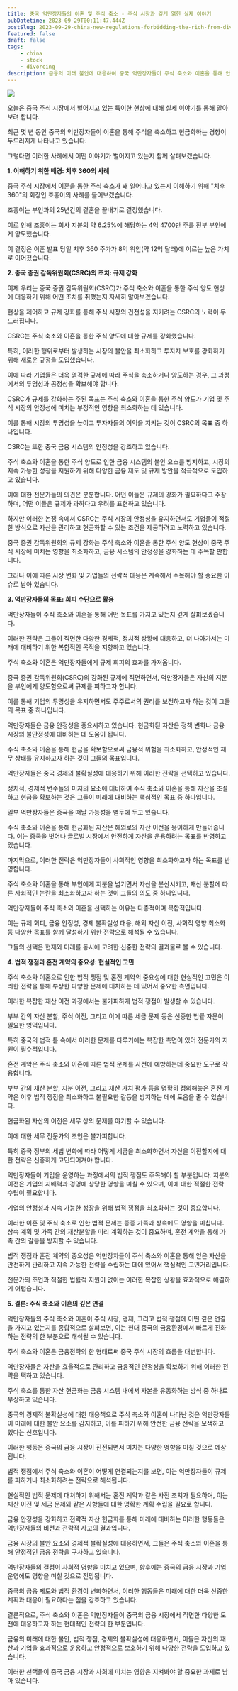 ```yaml
---
title: 중국 억만장자들의 이혼 및 주식 축소 - 주식 시장과 깊게 얽힌 실제 이야기
pubDatetime: 2023-09-29T00:11:47.444Z
postSlug: 2023-09-29-china-new-regulations-forbidding-the-rich-from-divorcing
featured: false
draft: false
tags:
    - china
    - stock
    - divorcing
description: 금융의 미래 불안에 대응하여 중국 억만장자들이 주식 축소와 이혼을 통해 안정적인 금융 전략을 모색하고 있습니다.
---
```


![](https://blogger.googleusercontent.com/img/a/AVvXsEgyBen55Wc9fcMc5BEXha6zg_undxggeXdBTo8o_0h-VOnSmFfaxDMDAsDKYA6r4FDjpu-4MfGCmoJlXMmwEFtyUjyA7ZDeM-OGeWmS19ldbHisZ_PEjCz2nUhTD89hyXOqC-K2mFPODfMmIu-Az085gFVIoaECkhh0QYV59Yn7irinP_6EccUo7m-ZB0Q)

오늘은 중국 주식 시장에서 벌어지고 있는 특이한 현상에 대해 실제 이야기를 통해 알아보려 합니다.

최근 몇 년 동안 중국의 억만장자들이 이혼을 통해 주식을 축소하고 현금화하는 경향이 두드러지게 나타나고 있습니다.

그렇다면 이러한 사례에서 어떤 이야기가 벌어지고 있는지 함께 살펴보겠습니다.

**1. 이해하기 위한 배경: 치후 360의 사례**

중국 주식 시장에서 이혼을 통한 주식 축소가 왜 일어나고 있는지 이해하기 위해 "치후 360"의 회장인 조홍이의 사례를 들어보겠습니다.

조홍이는 부인과의 25년간의 결혼을 끝내기로 결정했습니다.

이로 인해 조홍이는 회사 지분의 약 6.25%에 해당하는 4억 4700만 주를 전부 부인에게 양도했습니다.

이 결정은 이혼 발표 당일 치후 360 주가가 8억 위안(약 12억 달러)에 이르는 높은 가치로 이어졌습니다.

**2. 중국 증권 감독위원회(CSRC)의 조치: 규제 강화**

이제 우리는 중국 증권 감독위원회(CSRC)가 주식 축소와 이혼을 통한 주식 양도 현상에 대응하기 위해 어떤 조치를 취했는지 자세히 알아보겠습니다.

현상을 제어하고 규제 강화를 통해 주식 시장의 건전성을 지키려는 CSRC의 노력이 두드러집니다.

CSRC는 주식 축소와 이혼을 통한 주식 양도에 대한 규제를 강화했습니다.

특히, 이러한 행위로부터 발생하는 시장의 불안을 최소화하고 투자자 보호를 강화하기 위해 새로운 규정을 도입했습니다.

이에 따라 기업들은 더욱 엄격한 규제에 따라 주식을 축소하거나 양도하는 경우, 그 과정에서의 투명성과 공정성을 확보해야 합니다.

CSRC가 규제를 강화하는 주된 목표는 주식 축소와 이혼을 통한 주식 양도가 기업 및 주식 시장의 안정성에 미치는 부정적인 영향을 최소화하는 데 있습니다.

이를 통해 시장의 투명성을 높이고 투자자들의 이익을 지키는 것이 CSRC의 목표 중 하나입니다.

CSRC는 또한 중국 금융 시스템의 안정성을 강조하고 있습니다.

주식 축소와 이혼을 통한 주식 양도로 인한 금융 시스템의 불안 요소를 방지하고, 시장의 지속 가능한 성장을 지원하기 위해 다양한 금융 제도 및 규제 방안을 적극적으로 도입하고 있습니다.

이에 대한 전문가들의 의견은 분분합니다. 어떤 이들은 규제의 강화가 필요하다고 주장하며, 어떤 이들은 규제가 과하다고 우려를 표현하고 있습니다.

하지만 이러한 논쟁 속에서 CSRC는 주식 시장의 안정성을 유지하면서도 기업들이 적절한 방식으로 자산을 관리하고 현금화할 수 있는 조건을 제공하려고 노력하고 있습니다.

중국 증권 감독위원회의 규제 강화는 주식 축소와 이혼을 통한 주식 양도 현상이 중국 주식 시장에 미치는 영향을 최소화하고, 금융 시스템의 안정성을 강화하는 데 주목할 만합니다.

그러나 이에 따른 시장 변화 및 기업들의 전략적 대응은 계속해서 주목해야 할 중요한 이슈로 남아 있습니다.

**3. 억만장자들의 목표: 회피 수단으로 활용**

억만장자들이 주식 축소와 이혼을 통해 어떤 목표를 가지고 있는지 깊게 살펴보겠습니다.

이러한 전략은 그들이 직면한 다양한 경제적, 정치적 상황에 대응하고, 더 나아가서는 미래에 대비하기 위한 복합적인 목적을 지향하고 있습니다.

주식 축소와 이혼은 억만장자들에게 규제 회피의 효과를 가져옵니다.

중국 증권 감독위원회(CSRC)의 강화된 규제에 직면하면서, 억만장자들은 자신의 지분을 부인에게 양도함으로써 규제를 피하고자 합니다.

이를 통해 기업의 투명성을 유지하면서도 주주로서의 권리를 보전하고자 하는 것이 그들의 목표 중 하나입니다.

억만장자들은 금융 안정성을 중요시하고 있습니다. 현금화된 자산은 정책 변화나 금융 시장의 불안정성에 대비하는 데 도움이 됩니다.

주식 축소와 이혼을 통해 현금을 확보함으로써 금융적 위험을 최소화하고, 안정적인 재무 상태를 유지하고자 하는 것이 그들의 목표입니다.

억만장자들은 중국 경제의 불확실성에 대응하기 위해 이러한 전략을 선택하고 있습니다.

정치적, 경제적 변수들의 미지의 요소에 대비하여 주식 축소와 이혼을 통해 자산을 조절하고 현금을 확보하는 것은 그들이 미래에 대비하는 핵심적인 목표 중 하나입니다.

일부 억만장자들은 중국을 떠날 가능성을 염두에 두고 있습니다.

주식 축소와 이혼을 통해 현금화된 자산은 해외로의 자산 이전을 용이하게 만들어줍니다. 이는 중국을 벗어나 글로벌 시장에서 안전하게 자산을 운용하려는 목표를 반영하고 있습니다.

마지막으로, 이러한 전략은 억만장자들이 사회적인 영향을 최소화하고자 하는 목표를 반영합니다.

주식 축소와 이혼을 통해 부인에게 지분을 넘기면서 자산을 분산시키고, 재산 분할에 따른 사회적인 논란을 최소화하고자 하는 것이 그들의 의도 중 하나입니다.

억만장자들이 주식 축소와 이혼을 선택하는 이유는 다층적이며 복합적입니다.

이는 규제 회피, 금융 안정성, 경제 불확실성 대응, 해외 자산 이전, 사회적 영향 최소화 등 다양한 목표를 함께 달성하기 위한 전략으로 해석될 수 있습니다.

그들의 선택은 현재와 미래를 동시에 고려한 신중한 전략의 결과물로 볼 수 있습니다.

**4. 법적 쟁점과 혼전 계약의 중요성: 현실적인 고민**

주식 축소와 이혼으로 인한 법적 쟁점 및 혼전 계약의 중요성에 대한 현실적인 고민은 이러한 전략을 통해 부상한 다양한 문제에 대처하는 데 있어서 중요한 측면입니다.

이러한 복잡한 재산 이전 과정에서는 불가피하게 법적 쟁점이 발생할 수 있습니다.

부부 간의 자산 분할, 주식 이전, 그리고 이에 따른 세금 문제 등은 신중한 법률 자문이 필요한 영역입니다.

특히 중국의 법적 틀 속에서 이러한 문제를 다루기에는 복잡한 측면이 있어 전문가의 지원이 필수적입니다.

혼전 계약은 주식 축소와 이혼에 따른 법적 문제를 사전에 예방하는데 중요한 도구로 작용합니다.

부부 간의 재산 분할, 지분 이전, 그리고 재산 가치 평가 등을 명확히 정의해놓은 혼전 계약은 이후 법적 쟁점을 최소화하고 불필요한 갈등을 방지하는 데에 도움을 줄 수 있습니다.

현금화된 자산의 이전은 세무 상의 문제를 야기할 수 있습니다.

이에 대한 세무 전문가의 조언은 불가피합니다.

특히 중국 정부의 세법 변화에 따라 어떻게 세금을 최소화하면서 자산을 이전할지에 대한 전략은 신중하게 고민되어져야 합니다.

억만장자들이 기업을 운영하는 과정에서의 법적 쟁점도 주목해야 할 부분입니다. 지분의 이전은 기업의 지배력과 경영에 상당한 영향을 미칠 수 있으며, 이에 대한 적절한 전략 수립이 필요합니다.

기업의 안정성과 지속 가능한 성장을 위해 법적 쟁점을 최소화하는 것이 중요합니다.

이러한 이혼 및 주식 축소로 인한 법적 문제는 종종 가족과 상속에도 영향을 미칩니다. 상속 계획 및 가족 간의 재산분할을 미리 계획하는 것이 중요하며, 혼전 계약을 통해 가족 간의 갈등을 방지할 수 있습니다.

법적 쟁점과 혼전 계약의 중요성은 억만장자들이 주식 축소와 이혼을 통해 얻은 자산을 안전하게 관리하고 지속 가능한 전략을 수립하는 데에 있어서 핵심적인 고민거리입니다.

전문가의 조언과 적절한 법률적 지원이 없이는 이러한 복잡한 상황을 효과적으로 해결하기 어렵습니다.

**5. 결론: 주식 축소와 이혼의 깊은 연결**

억만장자들의 주식 축소와 이혼이 주식 시장, 경제, 그리고 법적 쟁점에 어떤 깊은 연결을 가지고 있는지를 종합적으로 살펴보면, 이는 현대 중국의 금융환경에서 빠르게 진화하는 전략의 한 부분으로 해석될 수 있습니다.

주식 축소와 이혼은 금융전략의 한 형태로써 중국 주식 시장의 흐름을 대변합니다.

억만장자들은 자산을 효율적으로 관리하고 금융적인 안정성을 확보하기 위해 이러한 전략을 택하고 있습니다.

주식 축소를 통한 자산 현금화는 금융 시스템 내에서 자본을 유동화하는 방식 중 하나로 부상하고 있습니다.

중국의 경제적 불확실성에 대한 대응책으로 주식 축소와 이혼이 나타난 것은 억만장자들이 미래에 대한 불안 요소를 감지하고, 이를 피하기 위해 안전한 금융 전략을 모색하고 있다는 신호입니다.

이러한 행동은 중국의 금융 시장이 진전되면서 미치는 다양한 영향을 미칠 것으로 예상됩니다.

법적 쟁점에서 주식 축소와 이혼이 어떻게 연결되는지를 보면, 이는 억만장자들이 규제를 피하거나 최소화하려는 전략으로 해석됩니다.

현실적인 법적 문제에 대처하기 위해서는 혼전 계약과 같은 사전 조치가 필요하며, 이는 재산 이전 및 세금 문제와 같은 사항들에 대한 명확한 계획 수립을 필요로 합니다.

금융 안정성을 강화하고 전략적 자산 현금화를 통해 미래에 대비하는 이러한 행동들은 억만장자들의 비전과 전략적 사고의 결과입니다.

금융 시장의 불안 요소와 경제적 불확실성에 대응하면서, 그들은 주식 축소와 이혼을 통해 안정적인 금융 전략을 구사하고 있습니다.

억만장자들의 결정이 사회적 영향을 미치고 있으며, 향후에는 중국의 금융 시장과 기업 운영에도 영향을 미칠 것으로 전망됩니다.

중국의 금융 제도와 법적 환경이 변화하면서, 이러한 행동들은 미래에 대한 더욱 신중한 계획과 대응이 필요하다는 점을 강조하고 있습니다.

결론적으로, 주식 축소와 이혼은 억만장자들이 중국의 금융 시장에서 직면한 다양한 도전에 대응하고자 하는 현대적인 전략의 한 부분입니다.

금융의 미래에 대한 불안, 법적 쟁점, 경제의 불확실성에 대응하면서, 이들은 자신의 재산과 기업을 효과적으로 운용하고 안정적으로 보호하기 위해 다양한 전략을 도입하고 있습니다.

이러한 선택들이 중국 금융 시장과 사회에 미치는 영향은 지켜봐야 할 중요한 과제로 남아 있습니다.

